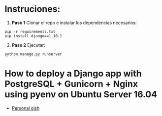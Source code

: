 # Instruciones:

1. **Paso 1** Clonar el repo e instalar los dependencias necesarios:
  ```
  pip -r requirements.txt
  pip install django==1.10.1
  ```

2. **Paso 2** Ejecutar:
  ```
  python manage.py runserver
  ```
# How to deploy a Django app with PostgreSQL + Gunicorn + Nginx using pyenv on Ubuntu Server 16.04
 - [Personal gish](https://gist.github.com/Charliejms/87cca982052b5604bdea42d05825fe6e)
